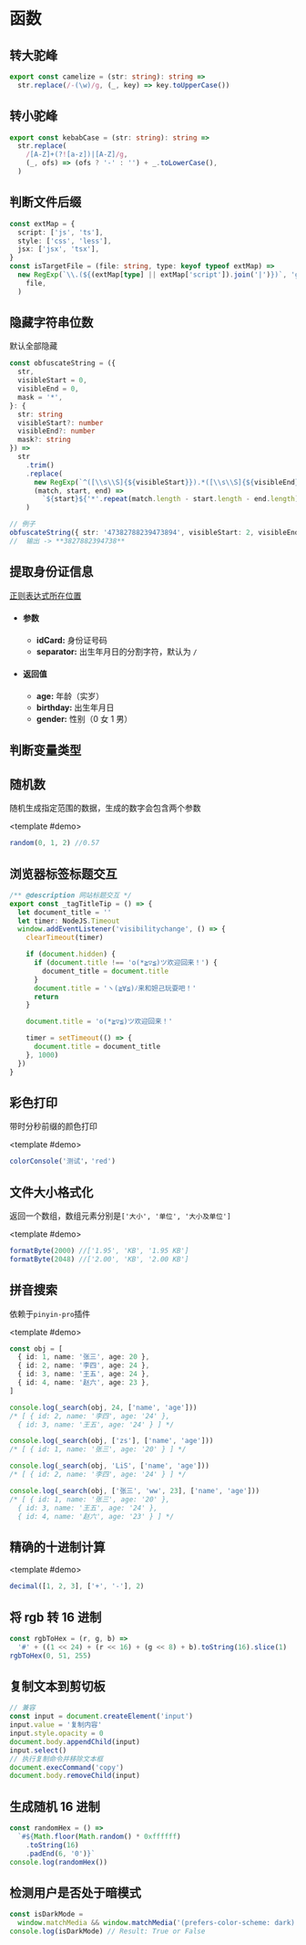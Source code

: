 # 函数

## 转大驼峰

```ts
export const camelize = (str: string): string =>
  str.replace(/-(\w)/g, (_, key) => key.toUpperCase())
```

## 转小驼峰

```ts
export const kebabCase = (str: string): string =>
  str.replace(
    /[A-Z]+(?![a-z])|[A-Z]/g,
    (_, ofs) => (ofs ? '-' : '') + _.toLowerCase(),
  )
```

## 判断文件后缀

```ts
const extMap = {
  script: ['js', 'ts'],
  style: ['css', 'less'],
  jsx: ['jsx', 'tsx'],
}
const isTargetFile = (file: string, type: keyof typeof extMap) =>
  new RegExp(`\\.(${(extMap[type] || extMap['script']).join('|')})`, 'g').test(
    file,
  )
```

## 隐藏字符串位数

默认全部隐藏

```ts
const obfuscateString = ({
  str,
  visibleStart = 0,
  visibleEnd = 0,
  mask = '*',
}: {
  str: string
  visibleStart?: number
  visibleEnd?: number
  mask?: string
}) =>
  str
    .trim()
    .replace(
      new RegExp(`^([\\s\\S]{${visibleStart}}).*([\\s\\S]{${visibleEnd}})$`),
      (match, start, end) =>
        `${start}${'*'.repeat(match.length - start.length - end.length)}${end}`,
    )

// 例子
obfuscateString({ str: '47382788239473894', visibleStart: 2, visibleEnd: 2 })
//  输出 -> **3827882394738**
```

## 提取身份证信息

[正则表达式所在位置](./regexp#isIdCardregexp)

- #### 参数

  - **idCard:** 身份证号码
  - **separator:** 出生年月日的分割字符，默认为 `/`

- #### 返回值

  - **age:** 年龄（实岁）
  - **birthday:** 出生年月日
  - **gender:** 性别（0 女 1 男）

<DemoBlock src='javascript/getIdCardInfo.ts'>
<template #demo>

```ts
import getIdCardInfo from './getIdCardInfo'

const info = getIdCardInfo('310401200001243822')
console.log('info: ', info)
// { age: 24, birthday: '2000/01/24', gender: 0 }
```

</template>
</DemoBlock>

## 判断变量类型

<DemoBlock src='javascript/isPlainType.ts'>
<template #demo>

```ts
import { BASIC_TYPES, isPlainType } from './isPlainType.ts'

console.log(isPlainType({}, BASIC_TYPES.Object)) // true
console.log(isPlainType([], BASIC_TYPES.Array)) // true
```

</template>
</DemoBlock>

## 随机数

随机生成指定范围的数据，生成的数字会包含两个参数

<DemoBlock src='javascript/random.ts'>

<template #demo>

```ts
random(0, 1, 2) //0.57
```

</template>
</DemoBlock>

## 浏览器标签标题交互

```ts
/** @description 网站标题交互 */
export const _tagTitleTip = () => {
  let document_title = ''
  let timer: NodeJS.Timeout
  window.addEventListener('visibilitychange', () => {
    clearTimeout(timer)

    if (document.hidden) {
      if (document.title !== 'o(*≧▽≦)ツ欢迎回来！') {
        document_title = document.title
      }
      document.title = 'ヽ(≧∀≦)ﾉ来和妲己玩耍吧！'
      return
    }

    document.title = 'o(*≧▽≦)ツ欢迎回来！'

    timer = setTimeout(() => {
      document.title = document_title
    }, 1000)
  })
}
```

## 彩色打印

带时分秒前缀的颜色打印

<DemoBlock src='javascript/colorConsole.ts'>

<template #demo>

```ts
colorConsole('测试'，'red')
```

</template>
</DemoBlock>

## 文件大小格式化

返回一个数组，数组元素分别是`['大小', '单位', '大小及单位']`

<DemoBlock src='javascript/colorConsole.ts'>

<template #demo>

```ts
formatByte(2000) //['1.95', 'KB', '1.95 KB']
formatByte(2048) //['2.00', 'KB', '2.00 KB']
```

</template>
</DemoBlock>

## 拼音搜索

依赖于`pinyin-pro`插件

<DemoBlock src='javascript/pinyinSearch.ts'>

<template #demo>

```ts
const obj = [
  { id: 1, name: '张三', age: 20 },
  { id: 2, name: '李四', age: 24 },
  { id: 3, name: '王五', age: 24 },
  { id: 4, name: '赵六', age: 23 },
]

console.log(_search(obj, 24, ['name', 'age']))
/* [ { id: 2, name: '李四', age: '24' },
  { id: 3, name: '王五', age: '24' } ] */

console.log(_search(obj, ['zs'], ['name', 'age']))
/* [ { id: 1, name: '张三', age: '20' } ] */

console.log(_search(obj, 'LiS', ['name', 'age']))
/* [ { id: 2, name: '李四', age: '24' } ] */

console.log(_search(obj, ['张三', 'ww', 23], ['name', 'age']))
/* [ { id: 1, name: '张三', age: '20' },
  { id: 3, name: '王五', age: '24' },
  { id: 4, name: '赵六', age: '23' } ] */
```

</template>
</DemoBlock>

## 精确的十进制计算

<DemoBlock src='javascript/decimal.ts'>

<template #demo>

```ts
decimal([1, 2, 3], ['+', '-'], 2)
```

</template>
</DemoBlock>

## 将 rgb 转 16 进制

```ts
const rgbToHex = (r, g, b) =>
  '#' + ((1 << 24) + (r << 16) + (g << 8) + b).toString(16).slice(1)
rgbToHex(0, 51, 255)
```

## 复制文本到剪切板

```ts
// 兼容
const input = document.createElement('input')
input.value = '复制内容'
input.style.opacity = 0
document.body.appendChild(input)
input.select()
// 执行复制命令并移除文本框
document.execCommand('copy')
document.body.removeChild(input)
```

## 生成随机 16 进制

```ts
const randomHex = () =>
  `#${Math.floor(Math.random() * 0xffffff)
    .toString(16)
    .padEnd(6, '0')}`
console.log(randomHex())
```

## 检测用户是否处于暗模式

```ts
const isDarkMode =
  window.matchMedia && window.matchMedia('(prefers-color-scheme: dark)').matches
console.log(isDarkMode) // Result: True or False
```
